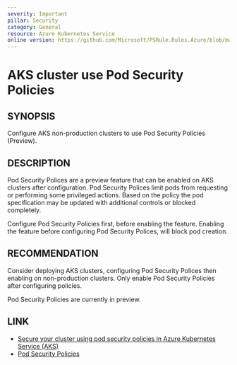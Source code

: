```yaml
---
severity: Important
pillar: Security
category: General
resource: Azure Kubernetes Service
online version: https://github.com/Microsoft/PSRule.Rules.Azure/blob/main/docs/rules/en/Azure.AKS.PodSecurityPolicy.md
---
```


# AKS cluster use Pod Security Policies

## SYNOPSIS

Configure AKS non-production clusters to use Pod Security Policies (Preview).

## DESCRIPTION

Pod Security Polices are a preview feature that can be enabled on AKS clusters after configuration.
Pod Security Polices limit pods from requesting or performing some privileged actions.
Based on the policy the pod specification may be updated with additional controls or blocked completely.

Configure Pod Security Policies first, before enabling the feature.
Enabling the feature before configuring Pod Security Polices, will block pod creation.

## RECOMMENDATION

Consider deploying AKS clusters, configuring Pod Security Polices then enabling on non-production clusters.
Only enable Pod Security Policies after configuring policies.

Pod Security Policies are currently in preview.

## LINK

- [Secure your cluster using pod security policies in Azure Kubernetes Service (AKS)](https://docs.microsoft.com/en-us/azure/aks/use-pod-security-policies)
- [Pod Security Policies](https://kubernetes.io/docs/concepts/policy/pod-security-policy/)
